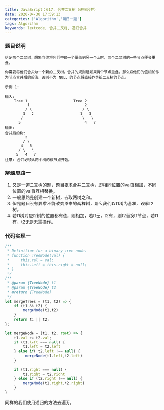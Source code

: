 ```yaml
---
title: JavaScript：617. 合并二叉树（递归合并）
date: 2020-04-30 17:59:13
categories: ['Algorithm','每日一题']
tags: Algorithm
keywords: leetcode, 合并二叉树, 递归合并
---
```


### 题目说明
```
给定两个二叉树，想象当你将它们中的一个覆盖到另一个上时，两个二叉树的一些节点便会重叠。

你需要将他们合并为一个新的二叉树。合并的规则是如果两个节点重叠，那么将他们的值相加作为节点合并后的新值，否则不为 NULL 的节点将直接作为新二叉树的节点。

示例 1:

输入: 
	Tree 1                     Tree 2                  
          1                         2                             
         / \                       / \                            
        3   2                     1   3                        
       /                           \   \                      
      5                             4   7                  
输出: 
合并后的树:
	     3
	    / \
	   4   5
	  / \   \ 
	 5   4   7
注意: 合并必须从两个树的根节点开始。
```

### 解题思路一
1. 又是一道二叉树的题，题目要求合并二叉树，即相同位置的val值相加，不同位置的val值互相替换。
2. 一般思路是创建一个新树，去取两树之和。
3. 但是题目没有要求不能改变原来的两棵树，那么我们以t1树为基准，观察t2树。
4. 若t1树对应t2树的位置都有值，则相加，若t1无，t2有，则t2替换t1节点，若t1有，t2无则无需操作。
### 代码实现一
```javascript
/**
 * Definition for a binary tree node.
 * function TreeNode(val) {
 *     this.val = val;
 *     this.left = this.right = null;
 * }
 */
/**
 * @param {TreeNode} t1
 * @param {TreeNode} t2
 * @return {TreeNode}
 */
let mergeTrees = (t1, t2) => {
    if (t1 && t2) {
        mergeNode(t1,t2) 
    }
    return t1 || t2;
};

let mergeNode = (t1, t2, root) => {
    t1.val += t2.val;
    if (t1.left === null) {
        t1.left = t2.left
    } else if( t2.left !== null) {
         mergeNode(t1.left,t2.left)
    }

    if (t1.right === null) {
        t1.right = t2.right
    } else if (t2.right !== null) {
        mergeNode(t1.right,t2.right)
    }
}
```

同样的我们使用递归的方法去遍历。

